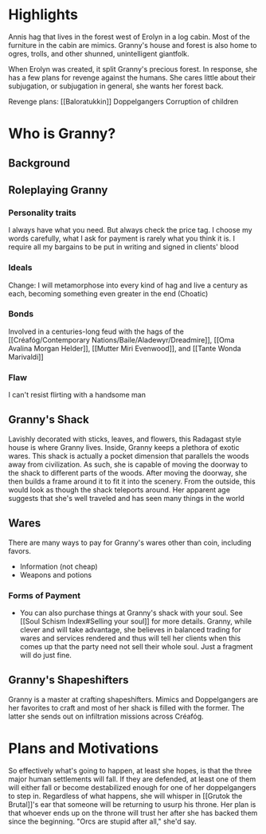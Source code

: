 # Highlights
Annis hag that lives in the forest west of Erolyn in a log cabin. Most of the furniture in the cabin are mimics. Granny's house and forest is also home to ogres, trolls, and other shunned, unintelligent giantfolk.

When Erolyn was created, it split Granny's precious forest. In response, she has a few plans for revenge against the humans. She cares little about their subjugation, or subjugation in general, she wants her forest back.

Revenge plans:
	[[Baloratukkin]]
	Doppelgangers
	Corruption of children

# Who is Granny?
## Background
## Roleplaying Granny
### Personality traits
I always have what you need. But always check the price tag.
I choose my words carefully, what I ask for payment is rarely what you think it is.
I require all my bargains to be put in writing and signed in clients' blood
### Ideals
Change: I will metamorphose into every kind of hag and live a century as each, becoming something even greater in the end (Choatic)
### Bonds
Involved in a centuries-long feud with the hags of the [[Créafóg/Contemporary Nations/Baile/Aladewyr/Dreadmire]], [[Oma Avalina Morgan Helder]], [[Mutter Miri Evenwood]], and [[Tante Wonda Marivaldi]]
### Flaw
I can't resist flirting with a handsome man
## Granny's Shack
Lavishly decorated with sticks, leaves, and flowers, this Radagast style house is where Granny lives. Inside, Granny keeps a plethora of exotic wares. This shack is actually a pocket dimension that parallels the woods away from civilization. As such, she is capable of moving the doorway to the shack to different parts of the woods. After moving the doorway, she then builds a frame around it to fit it into the scenery. From the outside, this would look as though the shack teleports around. Her apparent age suggests that she's well traveled and has seen many things in the world
## Wares
There are many ways to pay for Granny's wares other than coin, including favors.
- Information (not cheap)
- Weapons and potions
### Forms of Payment
- You can also purchase things at Granny's shack with your soul. See [[Soul Schism Index#Selling your soul]] for more details. Granny, while clever and will take advantage, she believes in balanced trading for wares and services rendered and thus will tell her clients when this comes up that the party need not sell their whole soul. Just a fragment will do just fine.
## Granny's Shapeshifters
Granny is a master at crafting shapeshifters. Mimics and Doppelgangers are her favorites to craft and most of her shack is filled with the former. The latter she sends out on infiltration missions across Créafóg.
# Plans and Motivations
So effectively what's going to happen, at least she hopes, is that the three major human settlements will fall. If they are defended, at least one of them will either fall or become destabilized enough for one of her doppelgangers to step in. Regardless of what happens, she will whisper in [[Grutok the Brutal]]'s ear that someone will be returning to usurp his throne. Her plan is that whoever ends up on the throne will trust her after she has backed them since the beginning. "Orcs are stupid after all," she'd say.